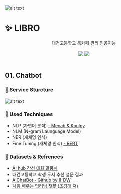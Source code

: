 
![alt text](https://github.com/II-DW/LIBRO/blob/main/LOGO/LIBRO.png?raw=true)

# ✨ LIBRO

<div align="center">
<span>대건고등학교 북카페 관리 인공지능</span> <br/> <br/>
<img src="https://img.shields.io/badge/Python-white?style=flat&logo=Python&logoColor=blue"/> 
<img src="https://img.shields.io/badge/Pytorch-white?style=flat&logo=Pytorch&logoColor=#EE4C2"/> 
</div>
<br>

## 01. Chatbot
### 📌 Service Sturcture

![alt text](https://github.com/II-DW/LIBRO/blob/main/LOGO/chatbot_model_structure.png?raw=true)

### 📌 Used Techniques

- NLP (자연어 분석) [- Mecab & Konlpy](https://pypi.org/project/python-mecab-ko/)
- NLM (N-gram Launguage Model)
- NER (개체명 인식)
- Fine Tuning (개체명 인식) [- BERT](https://arxiv.org/abs/1810.04805)


### 📌 Datasets & Refrences

- [AI hub 감성 대화 말뭉치](https://aihub.or.kr/aihubdata/data/view.do?currMenu=115&topMenu=100&aihubDataSe=realm&dataSetSn=86)
- 대건고등학교 학생 도서 추천 설문 결과
- [AiChatBot - Github by II-DW](https://github.com/II-DW/AiChatBot)
- [처음 배우는 딥러닝 챗봇 (조경래 저)](http://www.yes24.com/Product/Goods/94462359)




